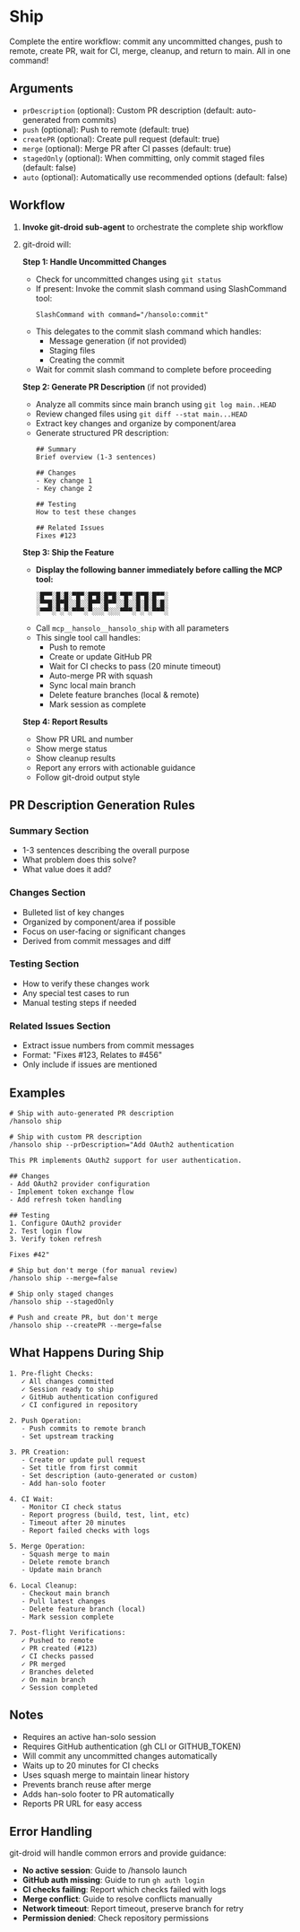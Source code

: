 # Ship

Complete the entire workflow: commit any uncommitted changes, push to remote, create PR, wait for CI, merge, cleanup, and return to main. All in one command!

## Arguments

- `prDescription` (optional): Custom PR description (default: auto-generated from commits)
- `push` (optional): Push to remote (default: true)
- `createPR` (optional): Create pull request (default: true)
- `merge` (optional): Merge PR after CI passes (default: true)
- `stagedOnly` (optional): When committing, only commit staged files (default: false)
- `auto` (optional): Automatically use recommended options (default: false)

## Workflow

1. **Invoke git-droid sub-agent** to orchestrate the complete ship workflow
2. git-droid will:

   **Step 1: Handle Uncommitted Changes**
   - Check for uncommitted changes using `git status`
   - If present: Invoke the commit slash command using SlashCommand tool:
     ```
     SlashCommand with command="/hansolo:commit"
     ```
   - This delegates to the commit slash command which handles:
     - Message generation (if not provided)
     - Staging files
     - Creating the commit
   - Wait for commit slash command to complete before proceeding

   **Step 2: Generate PR Description** (if not provided)
   - Analyze all commits since main branch using `git log main..HEAD`
   - Review changed files using `git diff --stat main...HEAD`
   - Extract key changes and organize by component/area
   - Generate structured PR description:
     ```
     ## Summary
     Brief overview (1-3 sentences)

     ## Changes
     - Key change 1
     - Key change 2

     ## Testing
     How to test these changes

     ## Related Issues
     Fixes #123
     ```

   **Step 3: Ship the Feature**
   - **Display the following banner immediately before calling the MCP tool:**
     ```
     ░█▀▀░█░█░▀█▀░█▀█░█▀█░▀█▀░█▀█░█▀▀░
     ░▀▀█░█▀█░░█░░█▀▀░█▀▀░░█░░█░█░█░█░
     ░▀▀▀░▀░▀░▀▀▀░▀░░░▀░░░▀▀▀░▀░▀░▀▀▀░
     ```
   - Call `mcp__hansolo__hansolo_ship` with all parameters
   - This single tool call handles:
     - Push to remote
     - Create or update GitHub PR
     - Wait for CI checks to pass (20 minute timeout)
     - Auto-merge PR with squash
     - Sync local main branch
     - Delete feature branches (local & remote)
     - Mark session as complete

   **Step 4: Report Results**
   - Show PR URL and number
   - Show merge status
   - Show cleanup results
   - Report any errors with actionable guidance
   - Follow git-droid output style

## PR Description Generation Rules

### Summary Section
- 1-3 sentences describing the overall purpose
- What problem does this solve?
- What value does it add?

### Changes Section
- Bulleted list of key changes
- Organized by component/area if possible
- Focus on user-facing or significant changes
- Derived from commit messages and diff

### Testing Section
- How to verify these changes work
- Any special test cases to run
- Manual testing steps if needed

### Related Issues Section
- Extract issue numbers from commit messages
- Format: "Fixes #123, Relates to #456"
- Only include if issues are mentioned

## Examples

```
# Ship with auto-generated PR description
/hansolo ship

# Ship with custom PR description
/hansolo ship --prDescription="Add OAuth2 authentication

This PR implements OAuth2 support for user authentication.

## Changes
- Add OAuth2 provider configuration
- Implement token exchange flow
- Add refresh token handling

## Testing
1. Configure OAuth2 provider
2. Test login flow
3. Verify token refresh

Fixes #42"

# Ship but don't merge (for manual review)
/hansolo ship --merge=false

# Ship only staged changes
/hansolo ship --stagedOnly

# Push and create PR, but don't merge
/hansolo ship --createPR --merge=false
```

## What Happens During Ship

```
1. Pre-flight Checks:
   ✓ All changes committed
   ✓ Session ready to ship
   ✓ GitHub authentication configured
   ✓ CI configured in repository

2. Push Operation:
   - Push commits to remote branch
   - Set upstream tracking

3. PR Creation:
   - Create or update pull request
   - Set title from first commit
   - Set description (auto-generated or custom)
   - Add han-solo footer

4. CI Wait:
   - Monitor CI check status
   - Report progress (build, test, lint, etc)
   - Timeout after 20 minutes
   - Report failed checks with logs

5. Merge Operation:
   - Squash merge to main
   - Delete remote branch
   - Update main branch

6. Local Cleanup:
   - Checkout main branch
   - Pull latest changes
   - Delete feature branch (local)
   - Mark session complete

7. Post-flight Verifications:
   ✓ Pushed to remote
   ✓ PR created (#123)
   ✓ CI checks passed
   ✓ PR merged
   ✓ Branches deleted
   ✓ On main branch
   ✓ Session completed
```

## Notes

- Requires an active han-solo session
- Requires GitHub authentication (gh CLI or GITHUB_TOKEN)
- Will commit any uncommitted changes automatically
- Waits up to 20 minutes for CI checks
- Uses squash merge to maintain linear history
- Prevents branch reuse after merge
- Adds han-solo footer to PR automatically
- Reports PR URL for easy access

## Error Handling

git-droid will handle common errors and provide guidance:

- **No active session**: Guide to /hansolo launch
- **GitHub auth missing**: Guide to run `gh auth login`
- **CI checks failing**: Report which checks failed with logs
- **Merge conflict**: Guide to resolve conflicts manually
- **Network timeout**: Report timeout, preserve branch for retry
- **Permission denied**: Check repository permissions
